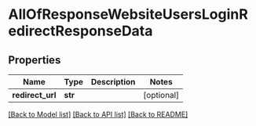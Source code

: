 # AllOfResponseWebsiteUsersLoginRedirectResponseData

## Properties
Name | Type | Description | Notes
------------ | ------------- | ------------- | -------------
**redirect_url** | **str** |  | [optional] 

[[Back to Model list]](../README.md#documentation-for-models) [[Back to API list]](../README.md#documentation-for-api-endpoints) [[Back to README]](../README.md)

